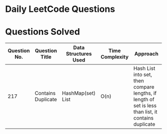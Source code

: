 # Daily LeetCode Questions
# Questions Solved 
| Question No. | Question Title | Data Structures Used | Time Complexity | Approach |
|------------|-----------|------------|------------|------------|
| 217 | Contains Duplicate | HashMap(set) List | O(n) | Hash List into set, then compare lengths, if length of set is less than list, it contains duplicate |
